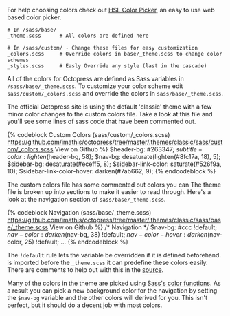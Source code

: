 For help choosing colors check out [HSL Color Picker](http://hslpicker.com), an easy to use web based color picker.

    # In /sass/base/
    _theme.scss      # All colors are defined here

    # In /sass/custom/ - Change these files for easy customization
    _colors.scss     # Override colors in base/_theme.scss to change color schemes
    _styles.scss     # Easly Override any style (last in the cascade)


All of the colors for Octopress are defined as Sass variables in `/sass/base/_theme.scss`.
To customize your color scheme edit `sass/custom/_colors.scss` and override the colors in `sass/base/_theme.scss`.

The official Octopress site is using the default 'classic' theme with a few minor color changes to the custom colors file. Take a look at this file and you'll see some lines of sass code that have been commented out.

{% codeblock Custom Colors (sass/custom/_colors.scss) https://github.com/imathis/octopress/tree/master/.themes/classic/sass/custom/_colors.scss View on Github %}
$header-bg: #263347;
$subtitle-color: lighten($header-bg, 58);
$nav-bg: desaturate(lighten(#8fc17a, 18), 5);
$sidebar-bg: desaturate(#eceff5, 8);
$sidebar-link-color: saturate(#526f9a, 10);
$sidebar-link-color-hover: darken(#7ab662, 9);
{% endcodeblock %}

The custom colors file has some commented out colors you can The theme file is broken up into sections to make it easier to read through. Here's a look at the navigation section of `sass/base/_theme.scss`.

{% codeblock Navigation (sass/base/_theme.scss) https://github.com/imathis/octopress/tree/master/.themes/classic/sass/base/_theme.scss View on Github %}
/* Navigation */
$nav-bg: #ccc !default;
$nav-color: darken($nav-bg, 38) !default;
$nav-color-hover: darken($nav-color, 25) !default;
...
{% endcodeblock %}

The `!default` rule lets the variable be overridden if it is defined beforehand.
is imported before the `_theme.scss` it can predefine these colors easily. There are comments to help out with this in the
[source](https://github.com/imathis/octopress/tree/master/.themes/classic/sass/custom/_colors.scss).

Many of the colors in the theme are picked using [Sass's color functions](http://sass-lang.com/docs/yardoc/Sass/Script/Functions.html).
As a result you can pick a new background color for the navigation by setting the `$nav-bg` variable
and the other colors will derived for you. This isn't perfect, but it should do a decent job with most colors.
